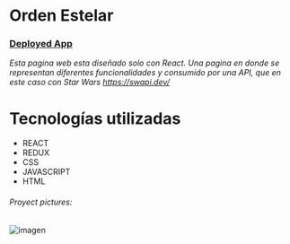 # Orden Estelar 

[<h3>Deployed App</h3>](https://orden-estelar.netlify.app/)

*Esta pagina web esta diseñado solo con React. Una pagina en donde se representan diferentes funcionalidades y consumido por una API, que en este caso con Star Wars https://swapi.dev/*


# Tecnologías utilizadas

- REACT
- REDUX
- CSS
- JAVASCRIPT
- HTML


###### Proyect pictures:

![imagen](https://user-images.githubusercontent.com/80269896/138746046-1fd7aa42-5de5-4822-9e76-c2ad7ddef365.png)
